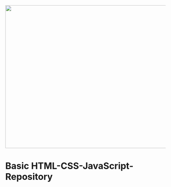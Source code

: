 <img src="https://fiverr-res.cloudinary.com/images/q_auto,f_auto/gigs3/276569103/original/05e1c77d0530e2bf1a859bc907a6ffd81c4de9d5/develop-your-frontend-website-with-html5-css3-javascript.png" height= 450 width=850 />

# Basic HTML-CSS-JavaScript-Repository
